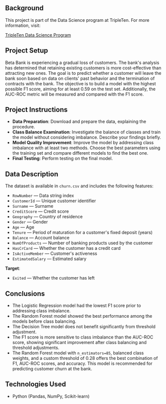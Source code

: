 ## Background

This project is part of the Data Science program at TripleTen. For more information, visit:

[TripleTen Data Science Program](https://tripleten.com/data-science/)

## Project Setup

Beta Bank is experiencing a gradual loss of customers. The bank's analysis has determined that retaining existing customers is more cost-effective than attracting new ones. The goal is to predict whether a customer will leave the bank soon based on data on clients' past behavior and the termination of contracts with the bank. The objective is to build a model with the highest possible F1 score, aiming for at least 0.59 on the test set. Additionally, the AUC-ROC metric will be measured and compared with the F1 score.

## Project Instructions

- **Data Preparation**: Download and prepare the data, explaining the procedure.
- **Class Balance Examination**: Investigate the balance of classes and train the model without considering imbalance. Describe your findings briefly.
- **Model Quality Improvement**: Improve the model by addressing class imbalance with at least two methods. Choose the best parameters using the training set and compare different models to find the best one.
- **Final Testing**: Perform testing on the final model.

## Data Description

The dataset is available in `churn.csv` and includes the following features:

- `RowNumber` — Data string index
- `CustomerId` — Unique customer identifier
- `Surname` — Surname
- `CreditScore` — Credit score
- `Geography` — Country of residence
- `Gender` — Gender
- `Age` — Age
- `Tenure` — Period of maturation for a customer's fixed deposit (years)
- `Balance` — Account balance
- `NumOfProducts` — Number of banking products used by the customer
- `HasCrCard` — Whether the customer has a credit card
- `IsActiveMember` — Customer's activeness
- `EstimatedSalary` — Estimated salary

**Target**:
- `Exited` — Whether the customer has left

## Conclusions

- The Logistic Regression model had the lowest F1 score prior to addressing class imbalance.
- The Random Forest model showed the best performance among the models before class balancing.
- The Decision Tree model does not benefit significantly from threshold adjustment.
- The F1 score is more sensitive to class imbalance than the AUC-ROC score, showing significant improvement after class balancing and threshold adjustments.
- The Random Forest model with `n_estimators=85`, balanced class weights, and a custom threshold of 0.28 offers the best combination of F1, AUC-ROC scores, and accuracy. This model is recommended for predicting customer churn at the bank.

## Technologies Used

- Python (Pandas, NumPy, Scikit-learn)
